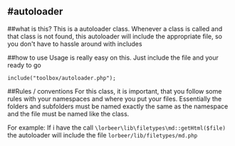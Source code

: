 #autoloader
---
##what is this?
This is a autoloader class. Whenever a class is called and that class is not found, this autoloader will include the appropriate file, so you don't have to hassle around with includes

##how to use
Usage is really easy on this. Just include the file and your ready to go

```
include("toolbox/autoloader.php");
```

##Rules / conventions
For this class, it is important, that you follow some rules with your namespaces and where you put your files. Essentially the folders and subfolders must be named exactly the same as the namespace and the file must be named like the class.

For example: If i have the call ``` \lorbeer\lib\filetypes\md::getHtml($file) ``` the autoloader will include the file ``` lorbeer/lib/filetypes/md.php ```